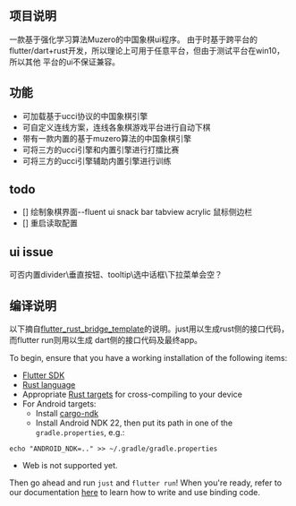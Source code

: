 ## 项目说明
  一款基于强化学习算法Muzero的中国象棋ui程序。
  由于时基于跨平台的flutter/dart+rust开发，所以理论上可用于任意平台，但由于测试平台在win10，所以其他
  平台的ui不保证兼容。

## 功能
  - 可加载基于ucci协议的中国象棋引擎
  - 可自定义连线方案，连线各象棋游戏平台进行自动下棋
  - 带有一款内置的基于muzero算法的中国象棋引擎
  - 可将三方的ucci引擎和内置引擎进行打擂比赛
  - 可将三方的ucci引擎辅助内置引擎进行训练

## todo
 - [] 绘制象棋界面--fluent ui  snack bar tabview  acrylic 鼠标侧边栏
 - [] 重启读取配置

## ui issue
可否内置divider\垂直按钮、tooltip\选中话框\下拉菜单会空？

## 编译说明
以下摘自[flutter_rust_bridge_template](https://github.com/Desdaemon/flutter_rust_bridge_template)的说明。just用以生成rust侧的接口代码，而flutter run则用以生成
dart侧的接口代码及最终app。

To begin, ensure that you have a working installation of the following items:
- [Flutter SDK](https://docs.flutter.dev/get-started/install)
- [Rust language](https://rustup.rs/)
- Appropriate [Rust targets](https://rust-lang.github.io/rustup/cross-compilation.html) for cross-compiling to your device
- For Android targets:
    - Install [cargo-ndk](https://github.com/bbqsrc/cargo-ndk#installing)
    - Install Android NDK 22, then put its path in one of the `gradle.properties`, e.g.:

```
echo "ANDROID_NDK=.." >> ~/.gradle/gradle.properties
```

- Web is not supported yet.

Then go ahead and run `just` and `flutter run`! When you're ready, refer to our documentation
[here](https://fzyzcjy.github.io/flutter_rust_bridge/index.html)
to learn how to write and use binding code.
